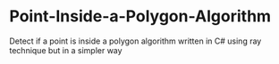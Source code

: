 # Point-Inside-a-Polygon-Algorithm
Detect if a point is inside a polygon algorithm written in C# using ray technique but in a simpler way
